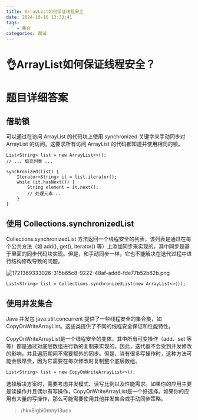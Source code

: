 ```yaml
---
title: ArrayList如何保证线程安全
date: 2024-10-16 13:33:41
tags:
	- 集合
categories: 面试
---
```

# 👌ArrayList如何保证线程安全？

# 题目详细答案
## 借助锁
可以通过在访问 ArrayList 的代码块上使用 synchronized 关键字来手动同步对 ArrayList 的访问。这要求所有访问 ArrayList 的代码都知道并使用相同的锁。

```plain
List<String> list = new ArrayList<>();
// ... 填充列表 ...

synchronized(list) {
    Iterator<String> it = list.iterator();
    while (it.hasNext()) {
        String element = it.next();
        // 处理元素...
    }
}
```



## 使用 Collections.synchronizedList
Collections.synchronizedList 方法返回一个线程安全的列表，该列表是通过在每个公共方法（如 add(), get(), iterator() 等）上添加同步来实现的，其中同步是基于里面的同步代码块实现。但是，和手动同步一样，它也不能解决在迭代过程中进行结构修改导致的问题。

![1721369333026-315b65c8-9222-48af-add6-fde77b52b82b.png](./img/u2gabD4e1XNpme_5/1721369333026-315b65c8-9222-48af-add6-fde77b52b82b-123723.png)

```plain
List<String> list = Collections.synchronizedList(new ArrayList<>());
```

## 使用并发集合
Java 并发包 java.util.concurrent 提供了一些线程安全的集合类，如 CopyOnWriteArrayList。这些类提供了不同的线程安全保证和性能特性。

CopyOnWriteArrayList是一个线程安全的变体，其中所有可变操作（add、set 等等）都是通过对底层数组进行新的复制来实现的。因此，迭代器不会受到并发修改的影响，并且遍历期间不需要额外的同步。但是，当有很多写操作时，这种方法可能会很昂贵，因为它需要在每次修改时复制整个底层数组。

```plain
List<String> list = new CopyOnWriteArrayList<>();
```

选择解决方案时，需要考虑并发模式、读写比例以及性能需求。如果你的应用主要是读操作并且偶尔有写操作，CopyOnWriteArrayList是一个好选择。如果你的应用有大量的写操作，那么可能需要使用其他并发集合或手动同步策略。



> /hkx8lgbi0mny13uc>